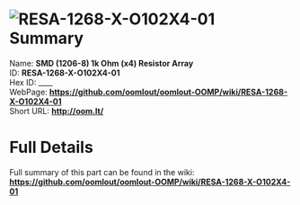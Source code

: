 
![RESA-1268-X-O102X4-01](https://github.com/oomlout/oomlout-OOMP/blob/master/parts/RESA-1268-X-O102X4-01/RESA-1268-X-O102X4-01_420.jpg)   
Summary
=================
  
Name: __SMD (1206-8) 1k Ohm (x4) Resistor Array__    
ID: __RESA-1268-X-O102X4-01__   
Hex ID: ____   
WebPage: __https://github.com/oomlout/oomlout-OOMP/wiki/RESA-1268-X-O102X4-01__   
Short URL: __http://oom.lt/__   

Full Details
==========================
Full summary of this part can be found in the wiki:   
__https://github.com/oomlout/oomlout-OOMP/wiki/RESA-1268-X-O102X4-01__    

